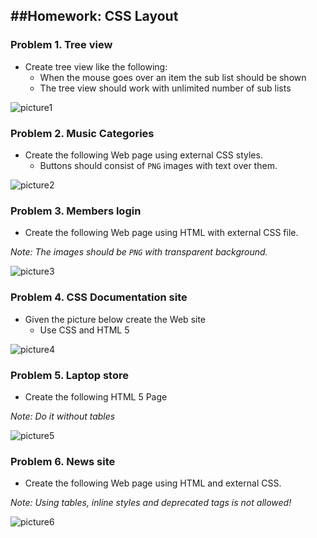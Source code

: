 ##Homework: CSS Layout
-----------

### Problem 1. Tree view
*	Create tree view like the following:
	*	When the mouse goes over an item the sub list should be shown
	*	The tree view should work with unlimited number of sub lists

![picture1](https://cloud.githubusercontent.com/assets/3619393/7184543/7e1aaafe-e466-11e4-85b3-0d2a91f7e2f0.png)

### Problem 2. Music Categories
*	Create the following Web page using external CSS styles.
	*	Buttons should consist of `PNG` images with text over them.

![picture2](https://cloud.githubusercontent.com/assets/3619393/7184547/7e1d5fce-e466-11e4-9839-5e30a95045d7.png)

### Problem 3. Members login
*	Create the following Web page using HTML with external CSS file.

_Note: The images should be `PNG` with transparent background._

![picture3](https://cloud.githubusercontent.com/assets/3619393/7184545/7e1d45de-e466-11e4-965e-33f81b8ef5c6.png)

### Problem 4. CSS Documentation site
*	Given the picture below create the Web site
	*	Use CSS and HTML 5

![picture4](https://cloud.githubusercontent.com/assets/3619393/7184544/7e1aea8c-e466-11e4-9081-c96799bd0704.png)

### Problem 5. Laptop store
*	Create the following HTML 5 Page

_Note: Do it without tables_

![picture5](https://cloud.githubusercontent.com/assets/3619393/7184546/7e1d5f4c-e466-11e4-885e-f28d1471879b.png)

### Problem 6. News site
*	Create the following Web page using HTML and external CSS.

_Note: Using tables, inline styles and deprecated tags is *not* allowed!_

![picture6](https://cloud.githubusercontent.com/assets/3619393/7184548/7e1dcc52-e466-11e4-8e21-17b78a84449a.png)
